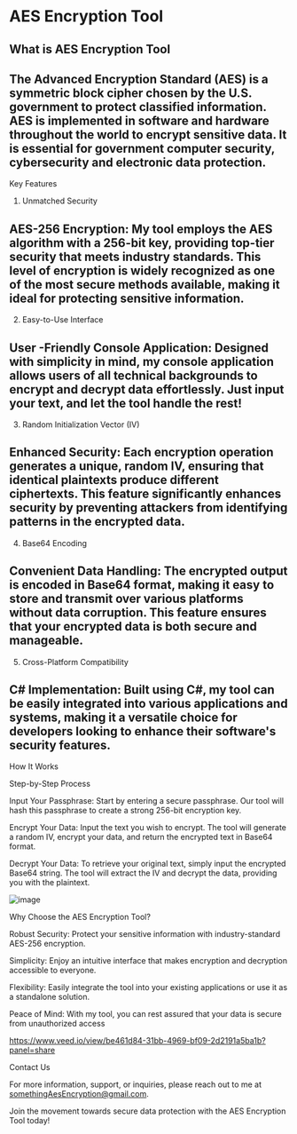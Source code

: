 # AES Encryption Tool

  
What is AES Encryption Tool 
-------------------------------------------------------------------------------------------------------------------------------------------------------------------------------------------------------------------------------------------------------------------------
The Advanced Encryption Standard (AES) is a symmetric block cipher chosen by the U.S. government to protect classified information. AES is implemented in software and hardware throughout the world to encrypt sensitive data. It is essential for government computer security, cybersecurity and electronic data protection. 
-------------------------------------------------------------------------------------------------------------------------------------------------------------------------------------------------------------------------------------------------------------------------

Key Features 

1. Unmatched Security 

AES-256 Encryption: My tool employs the AES algorithm with a 256-bit key, providing top-tier security that meets industry standards. This level of encryption is widely recognized as one of the most secure methods available, making it ideal for protecting sensitive information. 
-------------------------------------------------------------------------------------------------------------------------------------------------------------------------------------------------------------------------------------------------------------------------
2. Easy-to-Use Interface 

User -Friendly Console Application: Designed with simplicity in mind, my console application allows users of all technical backgrounds to encrypt and decrypt data effortlessly. Just input your text, and let the tool handle the rest! 
-------------------------------------------------------------------------------------------------------------------------------------------------------------------------------------------------------------------------------------------------------------------------

3. Random Initialization Vector (IV) 

  Enhanced Security: Each encryption operation generates a unique, random IV, ensuring that identical plaintexts produce different ciphertexts. This feature significantly enhances security by preventing attackers from identifying patterns in the encrypted data. 
-------------------------------------------------------------------------------------------------------------------------------------------------------------------------------------------------------------------------------------------------------------------------
  
4. Base64 Encoding 

Convenient Data Handling: The encrypted output is encoded in Base64 format, making it easy to store and transmit over various platforms without data corruption. This feature ensures that your encrypted data is both secure and manageable. 
-------------------------------------------------------------------------------------------------------------------------------------------------------------------------------------------------------------------------------------------------------------------------

5. Cross-Platform Compatibility 

C# Implementation: Built using C#, my tool can be easily integrated into various applications and systems, making it a versatile choice for developers looking to enhance their software's security features. 
-------------------------------------------------------------------------------------------------------------------------------------------------------------------------------------------------------------------------------------------------------------------------


How It Works 

Step-by-Step Process 

Input Your Passphrase: Start by entering a secure passphrase. Our tool will hash this passphrase to create a strong 256-bit encryption key. 

Encrypt Your Data: Input the text you wish to encrypt. The tool will generate a random IV, encrypt your data, and return the encrypted text in Base64 format. 

Decrypt Your Data: To retrieve your original text, simply input the encrypted Base64 string. The tool will extract the IV and decrypt the data, providing you with the plaintext. 

![image](https://github.com/user-attachments/assets/61280c4e-96c7-4996-b494-246958a4a844)


  Why Choose the AES Encryption Tool? 

Robust Security: Protect your sensitive information with industry-standard AES-256 encryption. 

Simplicity: Enjoy an intuitive interface that makes encryption and decryption accessible to everyone. 

Flexibility: Easily integrate the tool into your existing applications or use it as a standalone solution. 

Peace of Mind: With my tool, you can rest assured that your data is secure from unauthorized access 

https://www.veed.io/view/be461d84-31bb-4969-bf09-2d2191a5ba1b?panel=share

Contact Us 

For more information, support, or inquiries, please reach out to me at somethingAesEncryption@gmail.com. 

 Join the movement towards secure data protection with the AES Encryption Tool today! 

